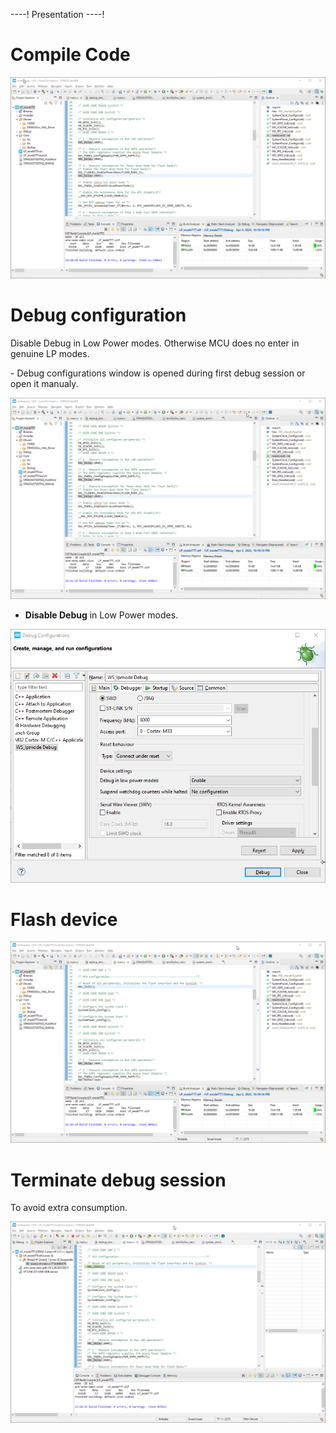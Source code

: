 ----!
Presentation
----!

# Compile Code
<p> </p>

![gif](./img/compile.gif)

# Debug configuration
<awarning> 
Disable Debug in Low Power modes. Otherwise MCU does no enter in genuine LP modes.
</awarning>

<p> </p>
- Debug configurations window is opened during first debug session or open it manualy.
<p> </p>

![gif](./img/debugconf.gif)
<p> </p>

- **Disable Debug** in Low Power modes.
<p> </p>

![gif](./img/disdebug.gif)

# Flash device 
<p> </p>

![gif](./img/debug.gif)

# Terminate debug session
<p> </p>
<awarning> 
To avoid extra consumption.
</awarning>
<p> </p>

![gif](./img/terminate.gif)
  